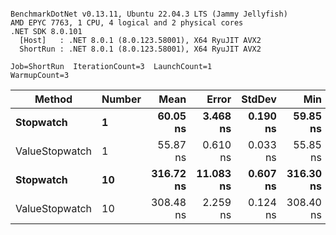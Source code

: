 ```

BenchmarkDotNet v0.13.11, Ubuntu 22.04.3 LTS (Jammy Jellyfish)
AMD EPYC 7763, 1 CPU, 4 logical and 2 physical cores
.NET SDK 8.0.101
  [Host]   : .NET 8.0.1 (8.0.123.58001), X64 RyuJIT AVX2
  ShortRun : .NET 8.0.1 (8.0.123.58001), X64 RyuJIT AVX2

Job=ShortRun  IterationCount=3  LaunchCount=1  
WarmupCount=3  

```
| Method         | Number | Mean      | Error     | StdDev   | Min       | Max       | Gen0   | Allocated |
|--------------- |------- |----------:|----------:|---------:|----------:|----------:|-------:|----------:|
| **Stopwatch**      | **1**      |  **60.05 ns** |  **3.468 ns** | **0.190 ns** |  **59.85 ns** |  **60.23 ns** | **0.0005** |      **40 B** |
| ValueStopwatch | 1      |  55.87 ns |  0.610 ns | 0.033 ns |  55.85 ns |  55.91 ns |      - |         - |
| **Stopwatch**      | **10**     | **316.72 ns** | **11.083 ns** | **0.607 ns** | **316.30 ns** | **317.42 ns** | **0.0005** |      **40 B** |
| ValueStopwatch | 10     | 308.48 ns |  2.259 ns | 0.124 ns | 308.40 ns | 308.62 ns |      - |         - |
